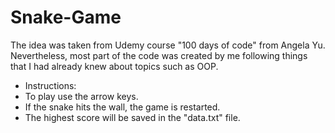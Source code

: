 # Snake-Game
The idea was taken from Udemy course "100 days of code" from Angela Yu.
Nevertheless, most part of the code was created by me following things that I had already knew about topics such as OOP. 

- Instructions:
- To play use the arrow keys.
- If the snake hits the wall, the game is restarted.
- The highest score will be saved in the "data.txt" file.
